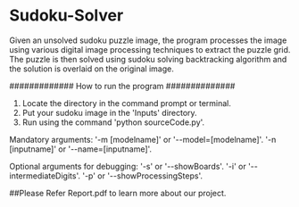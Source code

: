 # Sudoku-Solver
Given an unsolved sudoku puzzle image, the program processes the image using various digital image processing techniques to extract the puzzle grid. The puzzle is then solved using sudoku solving backtracking algorithm and the solution is overlaid on the original image.


############# How to run the program ##############

1) Locate the directory in the command prompt or terminal.
2) Put your sudoku image in the 'Inputs' directory.
3) Run using the command 'python sourceCode.py'.

Mandatory arguments: '-m [modelname]' or '--model=[modelname]'.
                        '-n [inputname]' or '--name=[inputname]'.

Optional arguments for debugging: '-s' or '--showBoards'.
                                  '-i' or '--intermediateDigits'.
                                  '-p' or '--showProcessingSteps'. 

##Please Refer Report.pdf to learn more about our project.
